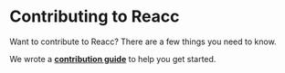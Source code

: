 # Contributing to Reacc

Want to contribute to Reacc? There are a few things you need to know.  

We wrote a **[contribution guide](https://facebook.github.io/reacc/contributing/how-to-contribute.html)** to help you get started.
